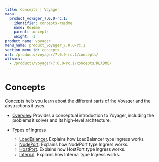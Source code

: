 ```yaml
---
title: Concepts | Voyager
menu:
  product_voyager_7.0.0-rc.1:
    identifier: concepts-readme
    name: Readme
    parent: concepts
    weight: -1
product_name: voyager
menu_name: product_voyager_7.0.0-rc.1
section_menu_id: concepts
url: /products/voyager/7.0.0-rc.1/concepts/
aliases:
  - /products/voyager/7.0.0-rc.1/concepts/README/
---
```

# Concepts

Concepts help you learn about the different parts of the Voyager and the abstractions it uses.

- [Overview](/products/voyager/7.0.0-rc.1/concepts/overview). Provides a conceptual introduction to Voyager, including the problems it solves and its high-level architecture.

- Types of Ingress
  - [LoadBalancer](/products/voyager/7.0.0-rc.1/concepts/ingress-types/loadbalancer). Explains how LoadBalancer type Ingress works.
  - [NodePort](/products/voyager/7.0.0-rc.1/concepts/ingress-types/nodeport). Explains how NodePort type Ingress works.
  - [HostPort](/products/voyager/7.0.0-rc.1/concepts/ingress-types/hostport). Explains how HostPort type Ingress works.
  - [Internal](/products/voyager/7.0.0-rc.1/concepts/ingress-types/internal). Explains how Internal type Ingress works.
